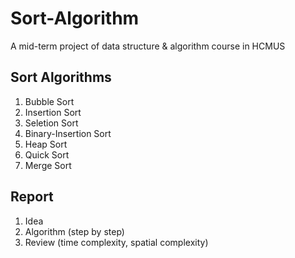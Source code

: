 # Sort-Algorithm
A mid-term project of data structure & algorithm course in HCMUS
## Sort Algorithms
1. Bubble Sort
2. Insertion Sort
3. Seletion Sort
4. Binary-Insertion Sort
5. Heap Sort
6. Quick Sort
7. Merge Sort
## Report
1. Idea
2. Algorithm (step by step)
3. Review (time complexity, spatial complexity)
